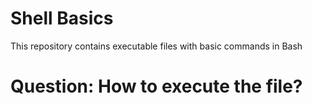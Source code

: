 # Shell Basics
This repository contains executable files with basic commands in Bash
# Question: How to execute the file?
